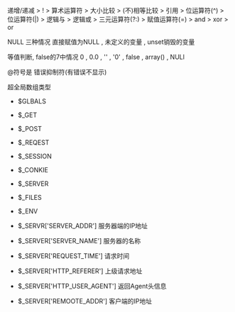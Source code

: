 递增/递减 > ! > 算术运算符 > 大小比较 > (不)相等比较 > 引用 > 位运算符(^) > 位运算符(|) > 逻辑与 > 逻辑或 > 三元运算符(?:) > 赋值运算符(=) > and > xor > or

NULL 三种情况  直接赋值为NULL , 未定义的变量 , unset销毁的变量

等值判断, false的7中情况
0 , 0.0 , '' , '0' , false , array() ,  NULl  


@符号是 错误抑制符(有错误不显示)

超全局数组类型
- $GLBALS
- $_GET
- $_POST
- $_REQEST
- $_SESSION
- $_CONKIE
- $_SERVER
- $_FILES
- $_ENV

- $_SERVR['SERVER_ADDR'] 服务器端的IP地址
- $_SERVER['SERVER_NAME'] 服务器的名称
- $_SERVER['REQUEST_TIME'] 请求时间
- $_SERVER['HTTP_REFERER'] 上级请求地址
- $_SERVER['HTTP_USER_AGENT'] 返回Agent头信息
- $_SERVER['REMOOTE_ADDR'] 客户端的IP地址
